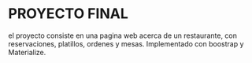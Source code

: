 # PROYECTO FINAL
el proyecto consiste en una pagina web acerca de un restaurante, con reservaciones, platillos, ordenes y mesas.
Implementado con boostrap y Materialize.
